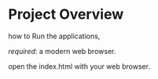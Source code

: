 # Project Overview

how to Run the applications,

*required*: a modern web browser.

open the index.html with your web browser.
